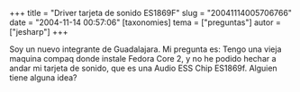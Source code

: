 +++
title = "Driver tarjeta de sonido ES1869F"
slug = "20041114005706766"
date = "2004-11-14 00:57:06"
[taxonomies]
tema = ["preguntas"]
autor = ["jesharp"]
+++

Soy un nuevo integrante de Guadalajara. Mi pregunta es: Tengo una vieja
maquina compaq donde instale Fedora Core 2, y no he podido hechar a
andar mi tarjeta de sonido, que es una Audio ESS Chip ES1869f. Alguien
tiene alguna idea?

